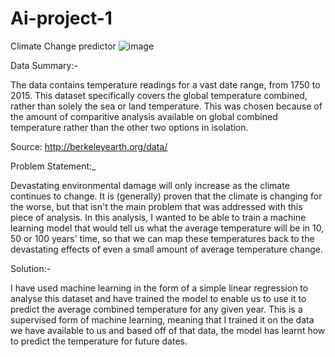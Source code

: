 # Ai-project-1
Climate Change predictor
![image](https://github.com/user-attachments/assets/928fe172-de0a-4e71-9d60-01ec6f96f6f3)


Data Summary:-

The data contains temperature readings for a vast date range, from 1750 to 2015. This dataset specifically covers the global temperature combined, rather than solely the sea or land temperature. This was chosen because of the amount of comparitive analysis available on global combined temperature rather than the other two options in isolation.

Source: http://berkeleyearth.org/data/

Problem Statement:_

Devastating environmental damage will only increase as the climate continues to change. It is (generally) proven that the climate is changing for the worse, but that isn't the main problem that was addressed with this piece of analysis. In this analysis, I wanted to be able to train a machine learning model that would tell us what the average temperature will be in 10, 50 or 100 years' time, so that we can map these temperatures back to the devastating effects of even a small amount of average temperature change.

Solution:-

I have used machine learning in the form of a simple linear regression to analyse this dataset and have trained the model to enable us to use it to predict the average combined temperature for any given year. This is a supervised form of machine learning, meaning that I trained it on the data we have available to us and based off of that data, the model has learnt how to predict the temperature for future dates.
